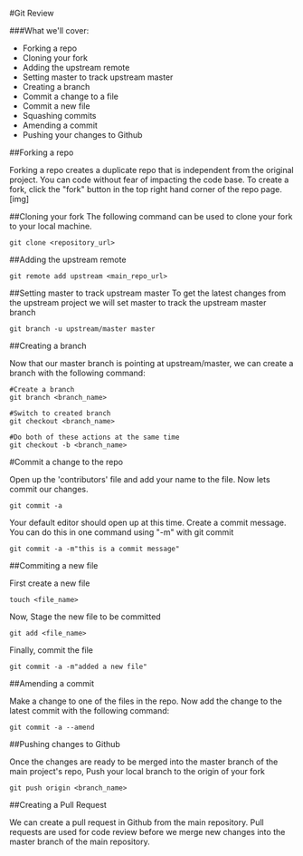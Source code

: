 #Git Review

###What we'll cover:

* Forking a repo
* Cloning your fork
* Adding the upstream remote 
* Setting master to track upstream master
* Creating a branch
* Commit a change to a file
* Commit a new file
* Squashing commits
* Amending a commit
* Pushing your changes to Github

##Forking a repo

Forking a repo creates a duplicate repo that is independent from the original
project. You can code without fear of impacting the code base. To create a
fork, click the "fork" button in the top right hand corner of the repo page.
[img]

##Cloning your fork
The following command can be used to clone your fork to your local machine.

```
git clone <repository_url>
```
##Adding the upstream remote 
```
git remote add upstream <main_repo_url>
```

##Setting master to track upstream master
To get the latest changes from the upstream project we will set master to track the upstream master branch
```
git branch -u upstream/master master
```

##Creating a branch

Now that our master branch is pointing at upstream/master, we can create a branch with
the following command:
```
#Create a branch
git branch <branch_name>

#Switch to created branch
git checkout <branch_name>

#Do both of these actions at the same time
git checkout -b <branch_name>
```

#Commit a change to the repo

Open up the 'contributors' file and add your name to the file. Now lets commit
our changes.
```
git commit -a
```

Your default editor should open up at this time. Create a commit message. You
can do this in one command using "-m" with git commit
```
git commit -a -m"this is a commit message"
```

##Commiting a new file

First create a new file
```
touch <file_name>
```

Now, Stage the new file to be committed
```
git add <file_name>
```

Finally, commit the file
```
git commit -a -m"added a new file"
```

##Amending a commit

Make a change to one of the files in the repo. Now add the change to the
latest commit with the following command:
```
git commit -a --amend
```

##Pushing changes to Github

Once the changes are ready to be merged into the master branch of the main
project's repo,  Push your local branch to the origin of your fork

```
git push origin <branch_name>
```

##Creating a Pull Request

We can create a pull request in Github from the main repository. Pull requests are used for code review
before we merge new changes into the master branch of the main repository. 
